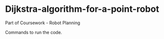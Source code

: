# Dijkstra-algorithm-for-a-point-robot
Part of Coursework - Robot Planning 

Commands to run the code.
